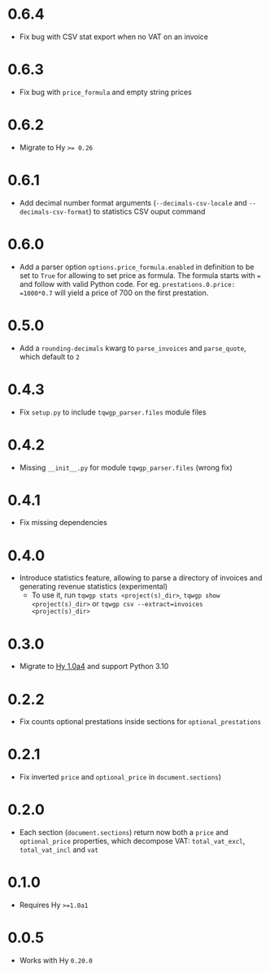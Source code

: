# 0.6.4

* Fix bug with CSV stat export when no VAT on an invoice

# 0.6.3

* Fix bug with `price_formula` and empty string prices

# 0.6.2

* Migrate to Hy `>= 0.26`

# 0.6.1

* Add decimal number format arguments (`--decimals-csv-locale` and `--decimals-csv-format`) to statistics CSV ouput command

# 0.6.0

* Add a parser option `options.price_formula.enabled` in definition to be set to `True` for allowing to set price as formula. The formula starts with `=` and follow with valid Python code. For eg. `prestations.0.price: =1000*0.7` will yield a price of 700 on the first prestation.

# 0.5.0

* Add a `rounding-decimals` kwarg to `parse_invoices` and `parse_quote`, which default to `2`

# 0.4.3

* Fix `setup.py` to include `tqwgp_parser.files` module files

# 0.4.2

* Missing `__init__.py` for module `tqwgp_parser.files` (wrong fix)

# 0.4.1

* Fix missing dependencies

# 0.4.0

* Introduce statistics feature, allowing to parse a directory of invoices and generating revenue statistics (experimental)
    * To use it, run `tqwgp stats <project(s)_dir>`, `tqwgp show <project(s)_dir>` or `tqwgp csv --extract=invoices <project(s)_dir>`

# 0.3.0

* Migrate to [Hy 1.0a4](https://github.com/hylang/hy/releases/tag/1.0a4) and support Python 3.10

# 0.2.2

* Fix counts optional prestations inside sections for `optional_prestations`

# 0.2.1

* Fix inverted `price` and `optional_price` in `document.sections`)

# 0.2.0

* Each section (`document.sections`) return now both a `price` and `optional_price` properties, which decompose VAT: `total_vat_excl`, `total_vat_incl` and `vat`

# 0.1.0

* Requires Hy `>=1.0a1`

# 0.0.5

* Works with Hy `0.20.0`
